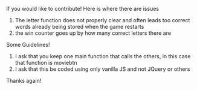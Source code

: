 If you would like to contribute! Here is where there are issues

1) The letter function does not properly clear and often leads too correct words already being stored when the game restarts
2) the win counter goes up by how many correct letters there are

Some Guidelines!

1) I ask that you keep one main function that calls the others, in this case that function is moviebtn
2) I ask that this be coded using only vanilla JS and not JQuery or others

Thanks again!
